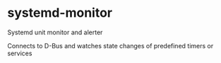 # systemd-monitor
Systemd unit monitor and alerter

Connects to D-Bus and watches state changes of predefined timers or services
